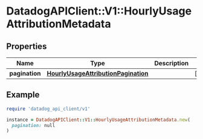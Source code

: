# DatadogAPIClient::V1::HourlyUsageAttributionMetadata

## Properties

| Name | Type | Description | Notes |
| ---- | ---- | ----------- | ----- |
| **pagination** | [**HourlyUsageAttributionPagination**](HourlyUsageAttributionPagination.md) |  | [optional] |

## Example

```ruby
require 'datadog_api_client/v1'

instance = DatadogAPIClient::V1::HourlyUsageAttributionMetadata.new(
  pagination: null
)
```

